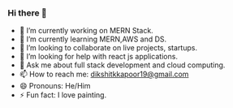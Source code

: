 ### Hi there 👋




- 🔭 I’m currently working on MERN Stack.
- 🌱 I’m currently learning MERN,AWS and DS.
- 👯 I’m looking to collaborate on live projects, startups. 
- 🤔 I’m looking for help with react js applications.
- 💬 Ask me about full stack development and cloud computing.
- 📫 How to reach me: dikshitkkapoor19@gmail.com
- 😄 Pronouns: He/Him
- ⚡ Fun fact: I love painting.

